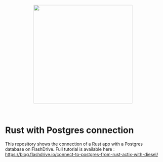 <p align="center"><a href="https://devcenter.flashdrive.io/rust/"><img align="center" style="width:320px" src="https://devcenter.flashdrive.io/wp-content/uploads/2020/10/cropped-flashdrive-full-logo-2.png"/></a></p><br/>

# Rust with Postgres connection

This repository shows the connection of a Rust app with a Postgres database on FlashDrive.
Full tutorial is available here : https://blog.flashdrive.io/connect-to-postgres-from-rust-actix-with-diesel/
